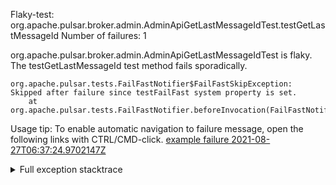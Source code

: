         
Flaky-test: org.apache.pulsar.broker.admin.AdminApiGetLastMessageIdTest.testGetLastMessageId
Number of failures: 1

org.apache.pulsar.broker.admin.AdminApiGetLastMessageIdTest is flaky. The testGetLastMessageId test method fails sporadically.

```
org.apache.pulsar.tests.FailFastNotifier$FailFastSkipException: Skipped after failure since testFailFast system property is set.
	at org.apache.pulsar.tests.FailFastNotifier.beforeInvocation(FailFastNotifier.java:88)

```

Usage tip: To enable automatic navigation to failure message, open the following links with CTRL/CMD-click.
[example failure 2021-08-27T06:37:24.9702147Z](https://github.com/apache/pulsar/runs/3440411059?check_suite_focus=true#step:9:673)


<details>
<summary>Full exception stacktrace</summary>
<code><pre>
org.apache.pulsar.tests.FailFastNotifier$FailFastSkipException: Skipped after failure since testFailFast system property is set.
	at org.apache.pulsar.tests.FailFastNotifier.beforeInvocation(FailFastNotifier.java:88)

</pre></code>
</details>

